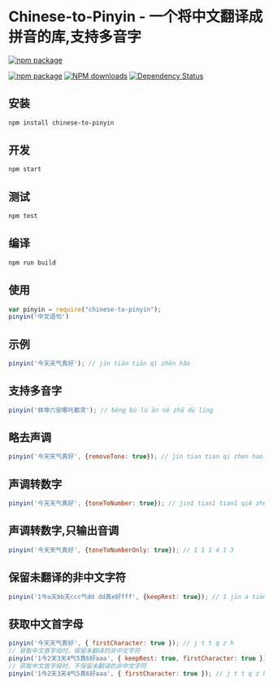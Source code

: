 # Chinese-to-Pinyin - 一个将中文翻译成拼音的库,支持多音字

[![npm package](https://nodei.co/npm/chinese-to-pinyin.png?downloads=true&downloadRank=true&stars=true)](https://nodei.co/npm/request/)

[![npm package](https://img.shields.io/npm/v/chinese-to-pinyin.svg?style=flat-square)](https://www.npmjs.org/package/chinese-to-pinyin)
[![NPM downloads](https://img.shields.io/npm/dm/chinese-to-pinyin.svg?style=flat-square)](https://npmjs.org/package/chinese-to-pinyin)
[![Dependency Status](https://david-dm.org/zhujun24/chinese-to-pinyin.svg?style=flat-square)](https://david-dm.org/zhujun24/chinese-to-pinyin)

## 安装
```bash
npm install chinese-to-pinyin
```

## 开发
```bash
npm start
```

## 测试
```bash
npm test
```

## 编译
```bash
npm run build
```

## 使用
```js
var pinyin = require("chinese-to-pinyin");
pinyin('中文语句')
```

## 示例
```js
pinyin('今天天气真好'); // jīn tiān tiān qì zhēn hǎo
```

## 支持多音字
```js
pinyin('蚌埠六安哪吒都灵'); // bèng bù lù ān né zhā dū líng
```

## 略去声调
```js
pinyin('今天天气真好', {removeTone: true}); // jin tian tian qi zhen hao
```

## 声调转数字
```js
pinyin('今天天气真好', {toneToNumber: true}); // jin1 tian1 tian1 qi4 zhen1 hao3
```

## 声调转数字,只输出音调
```js
pinyin('今天天气真好', {toneToNumberOnly: true}); // 1 1 1 4 1 3
```

## 保留未翻译的非中文字符
```js
pinyin('1今a天bb天ccc气dd dd真e好fff', {keepRest: true}); // 1 jīn a tiān bb tiān ccc qì dd dd zhēn e hǎo fff
```

## 获取中文首字母
```js
pinyin('今天天气真好', { firstCharacter: true }); // j t t q z h
// 获取中文首字母时，保留未翻译的非中文字符
pinyin('1今2天3天4气5真6好aaa', { keepRest: true, firstCharacter: true }); // 1 j 2 t 3 t 4 q 5 z 6 h aaa
// 获取中文首字母时，不保留未翻译的非中文字符
pinyin('1今2天3天4气5真6好aaa', { firstCharacter: true }); // j t t q z h
```